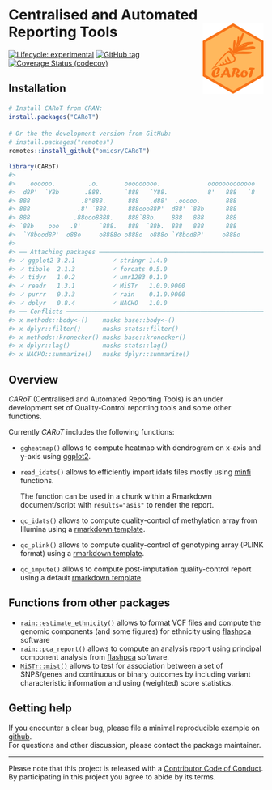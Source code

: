 
<!-- README.md is generated from README.Rmd. Please edit that file -->

# Centralised and Automated Reporting Tools <img src="man/figures/carot.png" align="right" width="120" />

<!-- badges: start -->

[![Lifecycle:
experimental](https://img.shields.io/badge/lifecycle-experimental-orange.svg)](https://www.tidyverse.org/lifecycle/#experimental)
[![GitHub
tag](https://img.shields.io/github/tag/omicsr/CARoT.svg?label=latest%20tag&include_prereleases)](https://github.com/omicsr/CARoT)
[![Coverage Status
(codecov)](https://codecov.io/gh/omicsr/CARoT/branch/master/graph/badge.svg)](https://codecov.io/gh/omicsr/CARoT)
<!-- badges: end -->

## Installation

``` r
# Install CARoT from CRAN:
install.packages("CARoT")

# Or the the development version from GitHub:
# install.packages("remotes")
remotes::install_github("omicsr/CARoT")
```

``` r
library(CARoT)
#>                                                                   
#>   .oooooo.         .o.       ooooooooo.             ooooooooooooo 
#>  d8P'  `Y8b       .888.      `888   `Y88.           8'   888   `8 
#> 888              .8"888.      888   .d88'  .ooooo.       888      
#> 888             .8' `888.     888ooo88P'  d88' `88b      888      
#> 888            .88ooo8888.    888`88b.    888   888      888      
#> `88b    ooo   .8'     `888.   888  `88b.  888   888      888      
#>  `Y8bood8P'  o88o     o8888o o888o  o888o `Y8bod8P'     o888o     
#> 
#> ── Attaching packages ─────────────────────────────────────────────────────────── CARoT 0.4.0.9000 ──
#> ✓ ggplot2 3.2.1          ✓ stringr 1.4.0     
#> ✓ tibble  2.1.3          ✓ forcats 0.5.0     
#> ✓ tidyr   1.0.2          ✓ umr1283 0.1.0     
#> ✓ readr   1.3.1          ✓ MiSTr   1.0.0.9000
#> ✓ purrr   0.3.3          ✓ rain    0.1.0.9000
#> ✓ dplyr   0.8.4          ✓ NACHO   1.0.0
#> ── Conflicts ─────────────────────────────────────────────────────────────────── carot_conflicts() ──
#> x methods::body<-()    masks base::body<-()
#> x dplyr::filter()      masks stats::filter()
#> x methods::kronecker() masks base::kronecker()
#> x dplyr::lag()         masks stats::lag()
#> x NACHO::summarize()   masks dplyr::summarize()
```

## Overview

*CARoT* (Centralised and Automated Reporting Tools) is an under
development set of Quality-Control reporting tools and some other
functions.

Currently *CARoT* includes the following functions:

  - `ggheatmap()` allows to compute heatmap with dendrogram on x-axis
    and y-axis using [ggplot2](https://ggplot2.tidyverse.org/).

  - `read_idats()` allows to efficiently import idats files mostly using
    [minfi](https://doi.org/doi:10.18129/B9.bioc.minfi) functions.
    
    The function can be used in a chunk within a Rmarkdown
    document/script with `results="asis"` to render the report.

  - `qc_idats()` allows to compute quality-control of methylation array
    from Illumina using a [rmarkdown
    template](https://github.com/mcanouil/UMR1283/blob/master/inst/rmarkdown/templates/qc_idats/skeleton/skeleton.Rmd).

  - `qc_plink()` allows to compute quality-control of genotyping array
    (PLINK format) using a [rmarkdown
    template](https://github.com/mcanouil/UMR1283/blob/master/inst/rmarkdown/templates/qc_plink/skeleton/skeleton.Rmd).

  - `qc_impute()` allows to compute post-imputation quality-control
    report using a default [rmarkdown
    template](https://github.com/mcanouil/UMR1283/blob/master/inst/rmarkdown/templates/qc_impute/skeleton/skeleton.Rmd).

## Functions from other packages

  - [`rain::estimate_ethnicity()`](https://github.com/omicsr/rain)
    allows to format VCF files and compute the genomic components (and
    some figures) for ethnicity using
    [flashpca](https://github.com/gabraham/flashpca) software
  - [`rain::pca_report()`](https://github.com/omicsr/rain) allows to
    compute an analysis report using principal component analysis from
    [flashpca](https://github.com/gabraham/flashpca) software.  
  - [`MiSTr::mist()`](https://github.com/mcanouil/MiSTr) allows to test
    for association between a set of SNPS/genes and continuous or binary
    outcomes by including variant characteristic information and using
    (weighted) score statistics.

## Getting help

If you encounter a clear bug, please file a minimal reproducible example
on [github](https://github.com/omicsr/CARoT/issues).  
For questions and other discussion, please contact the package
maintainer.

-----

Please note that this project is released with a [Contributor Code of
Conduct](.github/CODE_OF_CONDUCT.md).  
By participating in this project you agree to abide by its terms.
